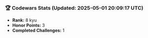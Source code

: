 ### 🏆 Codewars Stats (Updated: 2025-05-01 20:09:17 UTC)

- **Rank:** 8 kyu
- **Honor Points:** 3
- **Completed Challenges:** 1

